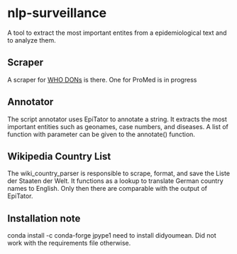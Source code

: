 # nlp-surveillance
A tool to extract the most important entites from a epidemiological text and to analyze them.

## Scraper
A scraper for [WHO DONs](https://www.who.int/csr/don/en/) is there. One for ProMed is in progress

## Annotator
The script annotator uses EpiTator to annotate a string. It extracts the most important entities such as geonames, 
case numbers, and diseases. A list of function with parameter can be given to the annotate() function.

## Wikipedia Country List
The wiki_country_parser is responsible to scrape, format, and save the Liste der Staaten der Welt. It
functions as a lookup to translate German country names to English. Only then there are comparable with 
the output of EpiTator.

## Installation note
conda install -c conda-forge jpype1 need to install didyoumean. Did not work with the requirements file otherwise.